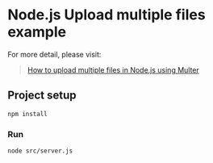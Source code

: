 # Node.js Upload multiple files example

For more detail, please visit:
> [How to upload multiple files in Node.js using Multer](https://bezkoder.com/node-js-upload-multiple-files/)

## Project setup
```
npm install
```

### Run
```
node src/server.js
```
